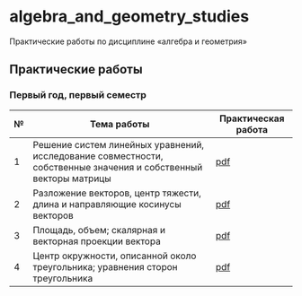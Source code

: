 # algebra_and_geometry_studies

Практические работы по дисциплине «алгебра и геометрия»

## Практические работы

### Первый год, первый семестр

| № | Тема работы | Практическая работа |
|---|-------------|---------------------|
| 1 | Решение систем линейных уравнений, исследование совместности, собственные значения и собственный векторы матрицы | [pdf](practical_works/year_01/semester_01/practical_1/task.pdf) |
| 2 | Разложение векторов, центр тяжести, длина и направляющие косинусы векторов | [pdf](practical_works/year_01/semester_01/practical_2/task.pdf) |
| 3 | Площадь, объем; скалярная и векторная проекции вектора | [pdf](practical_works/year_01/semester_01/practical_3/task.pdf) |
| 4 | Центр окружности, описанной около треугольника; уравнения сторон треугольника | [pdf](practical_works/year_01/semester_01/practical_4/task.pdf) |
